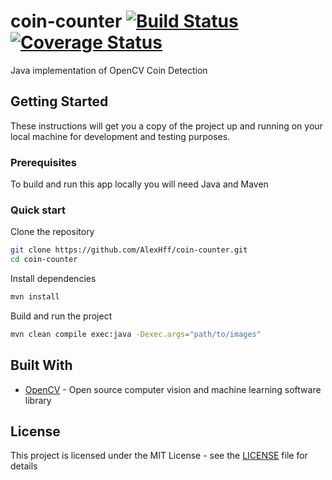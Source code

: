 # coin-counter [![Build Status](https://travis-ci.com/AlexHff/coin-counter.svg?branch=master)](https://travis-ci.com/AlexHff/coin-counter) [![Coverage Status](https://coveralls.io/repos/github/AlexHff/coin-counter/badge.svg?branch=master)](https://coveralls.io/github/AlexHff/coin-counter?branch=master)

Java implementation of OpenCV Coin Detection

## Getting Started

These instructions will get you a copy of the project up and running on your local machine for development and testing purposes.

### Prerequisites

To build and run this app locally you will need Java and Maven

### Quick start
Clone the repository
```bash
git clone https://github.com/AlexHff/coin-counter.git
cd coin-counter
```

Install dependencies
```bash
mvn install
```

Build and run the project
```bash
mvn clean compile exec:java -Dexec.args="path/to/images"
```

## Built With

* [OpenCV](https://opencv.org/) - Open source computer vision and machine learning software library

## License

This project is licensed under the MIT License - see the [LICENSE](LICENSE) file for details
